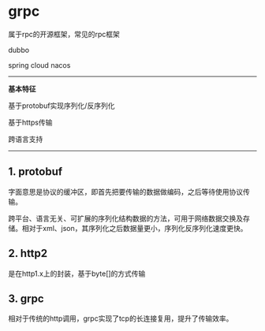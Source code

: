 # grpc

属于rpc的开源框架，常见的rpc框架

dubbo

spring cloud nacos

-------

**基本特征**

基于protobuf实现序列化/反序列化

基于https传输

跨语言支持

-------

## 1. protobuf

字面意思是协议的缓冲区，即首先把要传输的数据做编码，之后等待使用协议传输。

跨平台、语言无关、可扩展的序列化结构数据的方法，可用于网络数据交换及存储。相对于xml、json，其序列化之后数据量更小，序列化反序列化速度更快。

## 2. http2

是在http1.x上的封装，基于byte[]的方式传输

## 3. grpc

相对于传统的http调用，grpc实现了tcp的长连接复用，提升了传输效率。